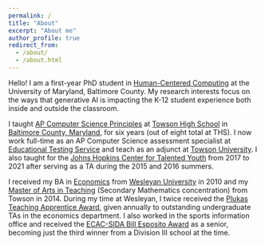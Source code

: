 ```yaml
---
permalink: /
title: "About"
excerpt: "About me"
author_profile: true
redirect_from: 
  - /about/
  - /about.html
---
```


Hello! I am a first-year PhD student in [Human-Centered Computing](https://hcc.umbc.edu/) at the University of Maryland, Baltimore County. My research interests focus on the ways that generative AI is impacting the K-12 student experience both inside and outside the classroom.

I taught [AP Computer Science Principles](https://apcentral.collegeboard.org/courses/ap-computer-science-principles/course) at [Towson High School](https://towsonhs.bcps.org) in [Baltimore County, Maryland](https://www.bcps.org), for six years (out of eight total at THS). I now work full-time as an AP Computer Science assessment specialist at [Educational Testing Service](https://www.ets.org) and teach as an adjunct at [Towson University](https://www.towson.edu/fcsm/departments/mathematics/). I also taught for the [Johns Hopkins Center for Talented Youth](https://cty.jhu.edu) from 2017 to 2021 after serving as a TA during the 2015 and 2016 summers.

I received my BA in [Economics](https://www.wesleyan.edu/econ/) from [Wesleyan University](https://www.wesleyan.edu/) in 2010 and my [Master of Arts in Teaching](https://www.towson.edu/coe/departments/teaching/) (Secondary Mathematics concentration) from Towson in 2014. During my time at Wesleyan, I twice received the [Plukas Teaching Apprentice Award](https://www.wesleyan.edu/econ/honors/prizes.html), given annually to outstanding undergraduate TAs in the economics department. I also worked in the sports information office and received the [ECAC-SIDA Bill Esposito Award](https://east-comm.com/sports/2013/6/20/gen_0620133744.aspx) as a senior, becoming just the third winner from a Division III school at the time.
